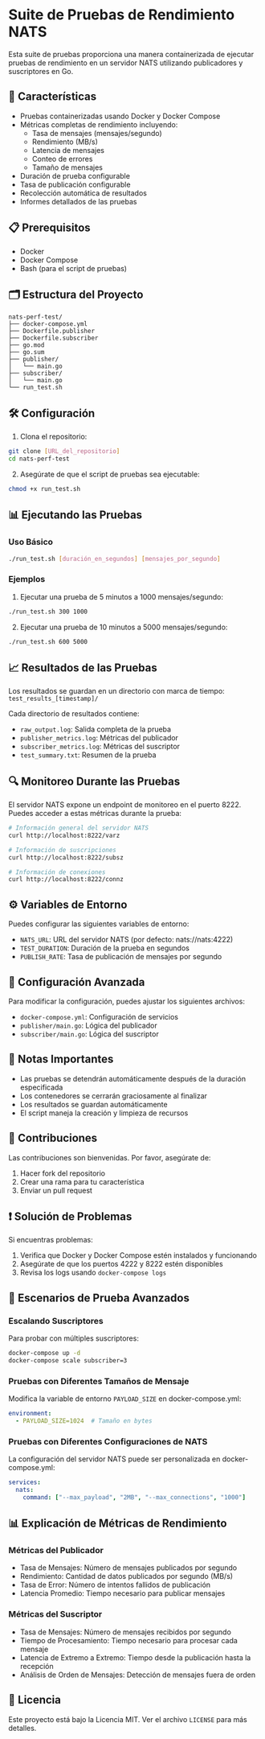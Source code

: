 # Suite de Pruebas de Rendimiento NATS

Esta suite de pruebas proporciona una manera containerizada de ejecutar pruebas de rendimiento en un servidor NATS utilizando publicadores y suscriptores en Go.

## 🚀 Características

- Pruebas containerizadas usando Docker y Docker Compose
- Métricas completas de rendimiento incluyendo:
  - Tasa de mensajes (mensajes/segundo)
  - Rendimiento (MB/s)
  - Latencia de mensajes
  - Conteo de errores
  - Tamaño de mensajes
- Duración de prueba configurable
- Tasa de publicación configurable
- Recolección automática de resultados
- Informes detallados de las pruebas

## 📋 Prerequisitos

- Docker
- Docker Compose
- Bash (para el script de pruebas)

## 🗂️ Estructura del Proyecto

```
nats-perf-test/
├── docker-compose.yml
├── Dockerfile.publisher
├── Dockerfile.subscriber
├── go.mod
├── go.sum
├── publisher/
│   └── main.go
├── subscriber/
│   └── main.go
└── run_test.sh
```

## 🛠️ Configuración

1. Clona el repositorio:
```bash
git clone [URL_del_repositorio]
cd nats-perf-test
```

2. Asegúrate de que el script de pruebas sea ejecutable:
```bash
chmod +x run_test.sh
```

## 📊 Ejecutando las Pruebas

### Uso Básico

```bash
./run_test.sh [duración_en_segundos] [mensajes_por_segundo]
```

### Ejemplos

1. Ejecutar una prueba de 5 minutos a 1000 mensajes/segundo:
```bash
./run_test.sh 300 1000
```

2. Ejecutar una prueba de 10 minutos a 5000 mensajes/segundo:
```bash
./run_test.sh 600 5000
```

## 📈 Resultados de las Pruebas

Los resultados se guardan en un directorio con marca de tiempo: `test_results_[timestamp]/`

Cada directorio de resultados contiene:
- `raw_output.log`: Salida completa de la prueba
- `publisher_metrics.log`: Métricas del publicador
- `subscriber_metrics.log`: Métricas del suscriptor
- `test_summary.txt`: Resumen de la prueba

## 🔍 Monitoreo Durante las Pruebas

El servidor NATS expone un endpoint de monitoreo en el puerto 8222. Puedes acceder a estas métricas durante la prueba:

```bash
# Información general del servidor NATS
curl http://localhost:8222/varz

# Información de suscripciones
curl http://localhost:8222/subsz

# Información de conexiones
curl http://localhost:8222/connz
```

## ⚙️ Variables de Entorno

Puedes configurar las siguientes variables de entorno:

- `NATS_URL`: URL del servidor NATS (por defecto: nats://nats:4222)
- `TEST_DURATION`: Duración de la prueba en segundos
- `PUBLISH_RATE`: Tasa de publicación de mensajes por segundo

## 🔧 Configuración Avanzada

Para modificar la configuración, puedes ajustar los siguientes archivos:
- `docker-compose.yml`: Configuración de servicios
- `publisher/main.go`: Lógica del publicador
- `subscriber/main.go`: Lógica del suscriptor

## 📝 Notas Importantes

- Las pruebas se detendrán automáticamente después de la duración especificada
- Los contenedores se cerrarán graciosamente al finalizar
- Los resultados se guardan automáticamente
- El script maneja la creación y limpieza de recursos

## 🤝 Contribuciones

Las contribuciones son bienvenidas. Por favor, asegúrate de:
1. Hacer fork del repositorio
2. Crear una rama para tu característica
3. Enviar un pull request

## ❗ Solución de Problemas

Si encuentras problemas:

1. Verifica que Docker y Docker Compose estén instalados y funcionando
2. Asegúrate de que los puertos 4222 y 8222 estén disponibles
3. Revisa los logs usando `docker-compose logs`

## 🔬 Escenarios de Prueba Avanzados

### Escalando Suscriptores
Para probar con múltiples suscriptores:
```bash
docker-compose up -d
docker-compose scale subscriber=3
```

### Pruebas con Diferentes Tamaños de Mensaje
Modifica la variable de entorno `PAYLOAD_SIZE` en docker-compose.yml:
```yaml
environment:
  - PAYLOAD_SIZE=1024  # Tamaño en bytes
```

### Pruebas con Diferentes Configuraciones de NATS
La configuración del servidor NATS puede ser personalizada en docker-compose.yml:
```yaml
services:
  nats:
    command: ["--max_payload", "2MB", "--max_connections", "1000"]
```

## 📊 Explicación de Métricas de Rendimiento

### Métricas del Publicador
- Tasa de Mensajes: Número de mensajes publicados por segundo
- Rendimiento: Cantidad de datos publicados por segundo (MB/s)
- Tasa de Error: Número de intentos fallidos de publicación
- Latencia Promedio: Tiempo necesario para publicar mensajes

### Métricas del Suscriptor
- Tasa de Mensajes: Número de mensajes recibidos por segundo
- Tiempo de Procesamiento: Tiempo necesario para procesar cada mensaje
- Latencia de Extremo a Extremo: Tiempo desde la publicación hasta la recepción
- Análisis de Orden de Mensajes: Detección de mensajes fuera de orden

## 📄 Licencia

Este proyecto está bajo la Licencia MIT. Ver el archivo `LICENSE` para más detalles.
